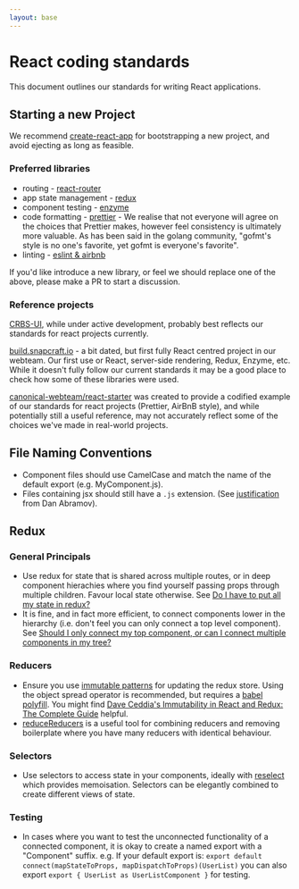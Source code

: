 ```yaml
---
layout: base
---
```


# React coding standards

This document outlines our standards for writing React applications.

## Starting a new Project
We recommend [create-react-app](https://github.com/facebook/create-react-app) for bootstrapping a new project, and avoid ejecting as long as feasible.

### Preferred libraries
* routing - [react-router](https://github.com/ReactTraining/react-router)
* app state management - [redux](https://redux.js.org)
* component testing - [enzyme](https://github.com/airbnb/enzyme)
* code formatting - [prettier](https://prettier.io) - We realise that not everyone will agree on the choices that Prettier makes, however feel consistency is ultimately more valuable. As has been said in the golang community, "gofmt's style is no one's favorite, yet gofmt is everyone's favorite".
* linting - [eslint & airbnb](https://www.npmjs.com/package/eslint-config-airbnb)

If you'd like introduce a new library, or feel we should replace one of the above, please make a PR to start a discussion.

### Reference projects
[CRBS-UI](https://git.launchpad.net/~crbs/crbs/+git/crbs-ui/tree/), while under active development, probably best reflects our standards for react projects currently.

[build.snapcraft.io](https://github.com/canonical-websites/build.snapcraft.io) - a bit dated, but first fully React centred project in our webteam. Our first use or React, server-side rendering, Redux, Enzyme, etc. While it doesn't fully follow our current standards it may be a good place to check how some of these libraries were used.

[canonical-webteam/react-starter](https://github.com/canonical-webteam/react-starter) was created to provide a codified
example of our standards for react projects (Prettier, AirBnB style), and while potentially still a useful reference, may not accurately reflect some of the choices we've made in real-world projects.

## File Naming Conventions

* Component files should use CamelCase and match the name of the default export (e.g. MyComponent.js).
* Files containing jsx should still have a `.js` extension. 
(See [justification](https://github.com/facebook/create-react-app/issues/87#issuecomment-234627904) from Dan Abramov).

## Redux

### General Principals
* Use redux for state that is shared across multiple routes, or in deep component hierachies where you find yourself passing props through multiple children. Favour local state otherwise. See [Do I have to put all my state in redux?](https://redux.js.org/faq/organizingstate#do-i-have-to-put-all-my-state-into-redux-should-i-ever-use-reacts-setstate)
* It is fine, and in fact more efficient, to connect components lower in the hierarchy (i.e. don't feel you can only connect a top level component). See [Should I only connect my top component, or can I connect multiple components in my tree?](https://redux.js.org/faq/reactredux#should-i-only-connect-my-top-component-or-can-i-connect-multiple-components-in-my-tree)

### Reducers
* Ensure you use [immutable patterns](https://redux.js.org/recipes/structuringreducers/immutableupdatepatterns) for updating the redux store. Using
the object spread operator is recommended, but requires a [babel polyfill](https://babeljs.io/docs/en/babel-plugin-transform-object-rest-spread.html). You might find [Dave Ceddia's Immutability in React and Redux: The Complete Guide](https://daveceddia.com/react-redux-immutability-guide/) helpful.
* [reduceReducers](https://github.com/redux-utilities/reduce-reducers) is a useful tool for combining reducers and removing boilerplate where you have many reducers with identical behaviour.

### Selectors
* Use selectors to access state in your components, ideally with [reselect](https://github.com/reduxjs/reselect) which provides memoisation. Selectors can be elegantly combined to create different views of state. 

### Testing
* In cases where you want to test the unconnected functionality of a connected component, it is okay to create a named export with a "Component" suffix. e.g. If your default export is: 
    ```export default connect(mapStateToProps, mapDispatchToProps)(UserList)```
    you can also export
    ```export { UserList as UserListComponent }``` for testing.
